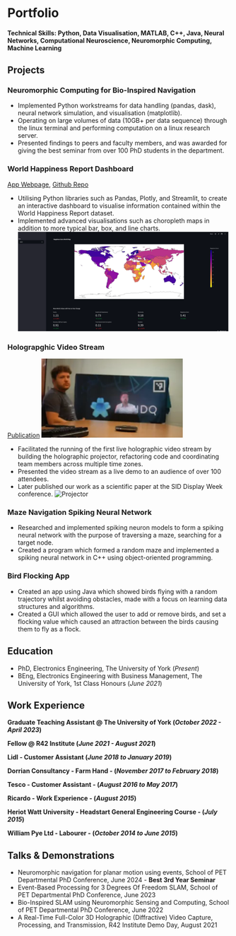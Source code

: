 # Portfolio

#### Technical Skills: Python, Data Visualisation, MATLAB, C++, Java, Neural Networks, Computational Neuroscience, Neuromorphic Computing, Machine Learning

## Projects
### Neuromorphic Computing for Bio-Inspired Navigation
- Implemented Python workstreams for data handling (pandas, dask), neural network simulation, and visualisation (matplotlib). 
- Operating on large volumes of data (10GB+ per data sequence) through the linux terminal and performing computation on a linux research server.
- Presented findings to peers and faculty members, and was awarded for giving the best seminar from over 100 PhD students in the department.


### World Happiness Report Dashboard
[App Webpage](https://gsm517-world-happiness-dashboard-main-qodabn.streamlit.app/), 
[Github Repo](https://github.com/gsm517/World-Happiness-Dashboard)
- Utilising Python libraries such as Pandas, Plotly, and Streamlit, to create an interactive dashboard to visualise information contained within the World Happiness Report dataset.
- Implemented advanced visualisations such as choropleth maps in addition to more typical bar, box, and line charts.
![World Happiness Dashboard](/assets/img/happiness_dashboard.png)

### Holograpghic Video Stream
[Publication](https://doi.org/10.1002/sdtp.15622) ![Hologram](/assets/img/hologram.png)
- Facilitated the running of the first live holographic video stream by building the holographic projector,  refactoring code and coordinating team members across multiple time zones. 
- Presented the video stream as a live demo to an audience of over 100 attendees.
- Later published our work as a scientific paper at the SID Display Week conference.
![Projector](/assets/img/projector.jpg)


### Maze Navigation Spiking Neural Network
- Researched and implemented spiking neuron models to form a spiking neural network with the purpose of traversing a maze, searching for a target node.
- Created a program which formed a random maze and implemented a spiking neural network in C++ using object-oriented programming. 

### Bird Flocking App
- Created an app using Java which showed birds flying with a random trajectory whilst avoiding obstacles, made with a focus on learning data structures and algorithms.
- Created a GUI which allowed the user to add or remove birds, and set a flocking value which caused an attraction between the birds causing them to fly as a flock.

## Education
- PhD, Electronics Engineering, The University of York (_Present_)							       		
- BEng, Electronics Engineering with Business Management, The University of York, 1st Class Honours (_June 2021_)

## Work Experience

**Graduate Teaching Assistant @ The University of York (_October 2022 - April 2023_)**

**Fellow @ R42 Institute (_June 2021 - August 2021_)**

**Lidl - Customer Assistant (_June 2018 to January 2019_)**

**Dorrian Consultancy - Farm Hand - (_November 2017 to February 2018_)**

**Tesco - Customer Assistant - (_August 2016 to May 2017_)**

**Ricardo - Work Experience - (_August 2015_)**

**Heriot Watt University - Headstart General Engineering Course - (_July 2015_)**

**William Pye Ltd - Labourer - (_October 2014 to June 2015_)**

## Talks & Demonstrations
- Neuromorphic navigation for planar motion using events, School of PET Departmental PhD Conference, June 2024 - **Best 3rd Year Seminar**
- Event-Based Processing for 3 Degrees Of Freedom SLAM, School of PET Departmental PhD Conference, June 2023
- Bio-Inspired SLAM using Neuromorphic Sensing and Computing, School of PET Departmental PhD Conference, June 2022
- A Real-Time Full-Color 3D Holographic (Diffractive) Video Capture, Processing, and Transmission, R42 Institute Demo Day, August 2021
